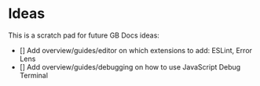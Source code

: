 # Ideas

This is a scratch pad for future GB Docs ideas:

- [] Add overview/guides/editor on which extensions to add: ESLint, Error Lens
- [] Add overview/guides/debugging on how to use JavaScript Debug Terminal
